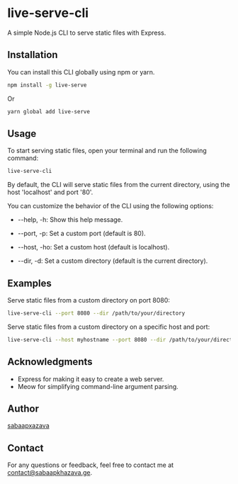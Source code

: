 # live-serve-cli

A simple Node.js CLI to serve static files with Express.

## Installation

You can install this CLI globally using npm or yarn.

```bash
npm install -g live-serve
```

Or

```bash
yarn global add live-serve
```

## Usage

To start serving static files, open your terminal and run the following command:

```bash
live-serve-cli
```

By default, the CLI will serve static files from the current directory, using the host 'localhost' and port '80'.

You can customize the behavior of the CLI using the following options:

- --help, -h: Show this help message.

- --port, -p: Set a custom port (default is 80).

- --host, -ho: Set a custom host (default is localhost).

- --dir, -d: Set a custom directory (default is the current directory).

## Examples

Serve static files from a custom directory on port 8080:

```bash
live-serve-cli --port 8080 --dir /path/to/your/directory
```

Serve static files from a custom directory on a specific host and port:

```bash
live-serve-cli --host myhostname --port 8080 --dir /path/to/your/directory
```

## Acknowledgments

- Express for making it easy to create a web server.
- Meow for simplifying command-line argument parsing.

## Author

[sabaapxazava](https://github.com/sabaapxazava)

## Contact

For any questions or feedback, feel free to contact me at contact@sabaapkhazava.ge.
